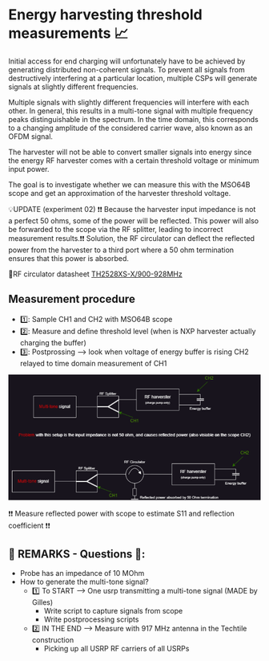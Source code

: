 # Energy harvesting threshold measurements 📈

Initial access for end charging will unfortunately have to be achieved by generating distributed non-coherent signals. To prevent all signals from destructively interfering at a particular location, multiple CSPs will generate signals at slightly different frequencies.

Multiple signals with slightly different frequencies will interfere with each other. In general, this results in a multi-tone signal with multiple frequency peaks distinguishable in the spectrum. In the time domain, this corresponds to a changing amplitude of the considered carrier wave, also known as an OFDM signal.

The harvester will not be able to convert smaller signals into energy since the energy RF harvester comes with a certain threshold voltage or minimum input power.

The goal is to investigate whether we can measure this with the MSO64B scope and get an approximation of the harvester threshold voltage.

💡UPDATE (experiment 02) ❗❗ Because the harvester input impedance is not a perfect 50 ohms, some of the power will be reflected. This power will also be forwarded to the scope via the RF splitter, leading to incorrect measurement results.❗❗ Solution, the RF circulator can deflect the reflected power from the harvester to a third port where a 50 ohm termination ensures that this power is absorbed.

🧾RF circulator datasheet [TH2528XS-X/900-928MHz](https://cdn.globalso.com/rftyt/9.2-TH2528XS（700-5000MHz.pdf)

## Measurement procedure

* 1️⃣: Sample CH1 and CH2 with MSO64B scope
* 2️⃣: Measure and define threshold level (when is NXP harvester actually charging the buffer)
* 3️⃣: Postprossing --> look when voltage of energy buffer is rising CH2 relayed to time domain measurement of CH1

![setup](https://github.com/techtile-by-dramco/cla-paper-measurements/blob/main/04-energy-harvester-signals/measurement-setup.drawio.png)

❗❗ Measure reflected power with scope to estimate S11 and reflection coefficient ❗❗

## 💬 REMARKS - Questions 💬:
* Probe has an impedance of 10 MOhm 
* How to generate the multi-tone signal?
	* 1️⃣ To START --> One usrp transmitting a multi-tone signal (MADE by Gilles)
		* Write script to capture signals from scope
		* Write postprocessing scripts
	* 2️⃣ IN THE END --> Measure with 917 MHz antenna in the Techtile construction 
		* Picking up all USRP RF carriers of all USRPs
